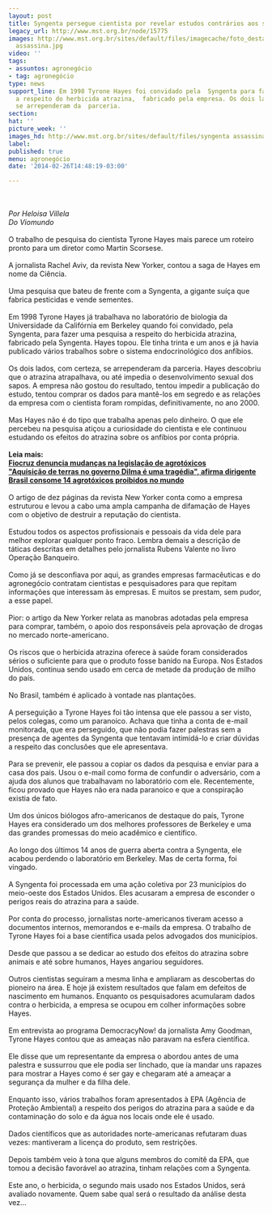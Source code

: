 ```yaml
---
layout: post
title: Syngenta persegue cientista por revelar estudos contrários aos seus interesses
legacy_url: http://www.mst.org.br/node/15775
images: http://www.mst.org.br/sites/default/files/imagecache/foto_destaque/syngenta
  assassina.jpg
video: ''
tags:
- assuntos: agronegócio
- tag: agronegócio
type: news
support_line: Em 1998 Tyrone Hayes foi convidado pela  Syngenta para fazer uma pesquisa
  a respeito do herbicida atrazina,  fabricado pela empresa. Os dois lados, com certeza,
  se arrependeram da  parceria.
section: 
hat: ''
picture_week: ''
images_hd: http://www.mst.org.br/sites/default/files/syngenta assassina.jpg
label: 
published: true
menu: agronegócio
date: '2014-02-26T14:48:19-03:00'

---
```

<p><br><em><br>Por Heloisa Villela <br>Do Viomundo</em><br><br>O trabalho de pesquisa do cientista Tyrone Hayes mais parece um roteiro pronto para um diretor como Martin Scorsese.<br><br>A jornalista Rachel Aviv, da revista New Yorker, contou a saga de Hayes em nome da Ciência.<br><br>Uma pesquisa que bateu de frente com a Syngenta, a gigante suíça que fabrica pesticidas e vende sementes.<br><br>Em 1998 Tyrone Hayes já trabalhava no laboratório de biologia da Universidade da Califórnia em Berkeley quando foi convidado, pela Syngenta, para fazer uma pesquisa a respeito do herbicida atrazina, fabricado pela Syngenta. Hayes topou. Ele tinha trinta e um anos e já havia publicado vários trabalhos sobre o sistema endocrinológico dos anfíbios.<br><br>Os dois lados, com certeza, se arrependeram da parceria. Hayes descobriu que o atrazina atrapalhava, ou até impedia o desenvolvimento sexual dos sapos. A empresa não gostou do resultado, tentou impedir a publicação do estudo, tentou comprar os dados para mantê-los em segredo e as relações da empresa com o cientista foram rompidas, definitivamente, no ano 2000.<br><br>Mas Hayes não é do tipo que trabalha apenas pelo dinheiro. O que ele percebeu na pesquisa atiçou a curiosidade do cientista e ele continuou estudando os efeitos do atrazina sobre os anfíbios por conta própria.<br><br><strong>Leia mais:<br><a href="http://www.mst.org.br/node/15765">Fiocruz denuncia mudanças na legislação de agrotóxicos <br></a></strong><a href="http://www.mst.org.br/node/15770"><strong>"Aquisição de terras no governo Dilma é uma tragédia", afirma dirigente <br></strong></a><a href="http://www.mst.org.br/node/15772"><strong>Brasil consome 14 agrotóxicos proibidos no mundo </strong></a><br><br>O artigo de dez páginas da revista New Yorker conta como a empresa estruturou e levou a cabo uma ampla campanha de difamação de Hayes com o objetivo de destruir a reputação do cientista.<br><br>Estudou todos os aspectos profissionais e pessoais da vida dele para melhor explorar qualquer ponto fraco. Lembra demais a descrição de táticas descritas em detalhes pelo jornalista Rubens Valente no livro Operação Banqueiro.<br><br>Como já se desconfiava por aqui, as grandes empresas farmacêuticas e do agronegócio contratam cientistas e pesquisadores para que repitam informações que interessam às empresas. E muitos se prestam, sem pudor, a esse papel.<br><br>Pior: o artigo da New Yorker relata as manobras adotadas pela empresa para comprar, também, o apoio dos responsáveis pela aprovação de drogas no mercado norte-americano.<br><br>Os riscos que o herbicida atrazina oferece à saúde foram considerados sérios o suficiente para que o produto fosse banido na Europa. Nos Estados Unidos, continua sendo usado em cerca de metade da produção de milho do país.<br><br>No Brasil, também é aplicado à vontade nas plantações.<br><br>A perseguição a Tyrone Hayes foi tão intensa que ele passou a ser visto, pelos colegas, como um paranoico. Achava que tinha a conta de e-mail monitorada, que era perseguido, que não podia fazer palestras sem a presença de agentes da Syngenta que tentavam intimidá-lo e criar dúvidas a respeito das conclusões que ele apresentava.<br><br>Para se prevenir, ele passou a copiar os dados da pesquisa e enviar para a casa dos pais. Usou o e-mail como forma de confundir o adversário, com a ajuda dos alunos que trabalhavam no laboratório com ele. Recentemente, ficou provado que Hayes não era nada paranoico e que a conspiração existia de fato.<br><br>Um dos únicos biólogos afro-americanos de destaque do país, Tyrone Hayes era considerado um dos melhores professores de Berkeley e uma das grandes promessas do meio acadêmico e científico.<br><br>Ao longo dos últimos 14 anos de guerra aberta contra a Syngenta, ele acabou perdendo o laboratório em Berkeley. Mas de certa forma, foi vingado.<br><br>A Syngenta foi processada em uma ação coletiva por 23 municípios do meio-oeste dos Estados Unidos. Eles acusaram a empresa de esconder o perigos reais do atrazina para a saúde.<br><br>Por conta do processo, jornalistas norte-americanos tiveram acesso a documentos internos, memorandos e e-mails da empresa. O trabalho de Tyrone Hayes foi a base científica usada pelos advogados dos municípios.<br><br>Desde que passou a se dedicar ao estudo dos efeitos do atrazina sobre animais e até sobre humanos, Hayes angariou seguidores.<br><br>Outros cientistas seguiram a mesma linha e ampliaram as descobertas do pioneiro na área. E hoje já existem resultados que falam em defeitos de nascimento em humanos. Enquanto os pesquisadores acumularam dados contra o herbicida, a empresa se ocupou em colher informações sobre Hayes.<br><br>Em entrevista ao programa DemocracyNow! da jornalista Amy Goodman, Tyrone Hayes contou que as ameaças não paravam na esfera científica.<br><br>Ele disse que um representante da empresa o abordou antes de uma palestra e sussurrou que ele podia ser linchado, que ía mandar uns rapazes para mostrar a Hayes como é ser gay e chegaram até a ameaçar a segurança da mulher e da filha dele.<br><br>Enquanto isso, vários trabalhos foram apresentados à EPA (Agência de Proteção Ambiental) a respeito dos perigos do atrazina para a saúde e da contaminação do solo e da água nos locais onde ele é usado.<br><br>Dados científicos que as autoridades norte-americanas refutaram duas vezes: mantiveram a licença do produto, sem restrições.<br><br>Depois também veio à tona que alguns membros do comitê da EPA, que tomou a decisão favorável ao atrazina, tinham relações com a Syngenta.<br><br>Este ano, o herbicida, o segundo mais usado nos Estados Unidos, será avaliado novamente. Quem sabe qual será o resultado da análise desta vez…<br><br>&nbsp;</p><p>&nbsp;</p>

